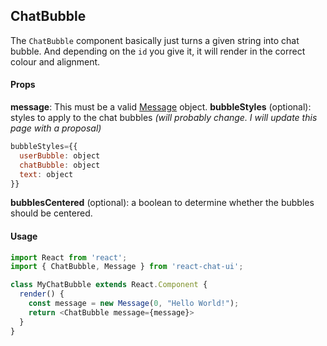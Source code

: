 ## ChatBubble

The `ChatBubble` component basically just turns a given string into chat bubble. And depending on the `id` you give it, it will render in the correct colour and alignment.

#### Props

**message**: This must be a valid [Message](../Message) object.
**bubbleStyles** (optional): styles to apply to the chat bubbles _(will probably change. I will update this page with a proposal)_

```javascript
bubbleStyles={{
  userBubble: object
  chatBubble: object
  text: object
}}
```

**bubblesCentered** (optional): a boolean to determine whether the bubbles should be centered.

#### Usage

```javascript
import React from 'react';
import { ChatBubble, Message } from 'react-chat-ui';

class MyChatBubble extends React.Component {
  render() {
    const message = new Message(0, "Hello World!");
    return <ChatBubble message={message}>
  }
}
```
